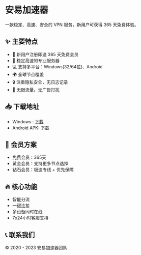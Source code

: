 # 安易加速器

一款稳定、高速、安全的 VPN 服务，新用户可获得 365 天免费体验。

## ✨ 主要特点

- 🎁 新用户注册即送 365 天免费会员
- 🚀 稳定高速的专业服务器
- 💻 支持多平台：Windows(32/64位)、Android 
- 🌍 全球节点覆盖
- 🔒 注重隐私安全，无日志记录
- 💯 无限流量，无广告打扰

## 📥 下载地址

- Windows : [下载](https://www.anyi555.com/?mid=1024#download_areax)
- Android APK: [下载](https://www.anyi555.com/app/download?platform=2&channel=download_01&mid=1024&ts=1737867719679&app=ay)

## 💎 会员方案

- 免费会员：365天
- 黄金会员：支持更多节点选择
- 钻石会员：极速专线 + 优先保障

## 🔥 核心功能

- 智能分流
- 一键连接
- 多设备同时在线
- 7x24小时客服支持

## 📞 联系我们

© 2020 - 2023 安易加速器团队
